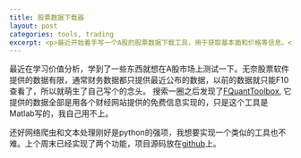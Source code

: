 ```yaml
---
title: 股票数据下载器
layout: post
categories: tools, trading
excerpt: <p>最近开始着手写一个A股的股票数据下载工具，用于获取基本面和价格等信息。</p>
---
```


最近在学习价值分析，学到了一些东西就想在A股市场上测试一下。无奈股票软件提供的数据有限，通常财务数据都只提供最近公布的数据，以前的数据就只能F10查看了，所以就萌生了自己写个的念头。 搜索一圈之后发现了[FQuantToolbox](1), 它提供的数据全部是用各个财经网站提供的免费信息实现的，只是这个工具是Matlab写的，我自己用不上。

还好网络爬虫和文本处理刚好是python的强项，我想要实现一个类似的工具也不难。上个周末已经实现了两个功能，项目源码放在[github](2)上。


[1]: https://mp.weixin.qq.com/s?__biz=MzA5NzEzNDk4Mw==&mid=203362468&idx=1&sn=e4de198d87377b1693a475201ac192b8&3rd=MzA3MDU4NTYzMw==&scene=6#rd
[2]: https://github.com/semio/cnstockdata